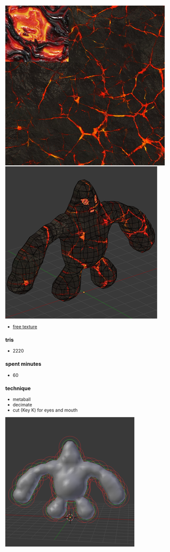 ![](./lava_man.png)
![](./output.png)

* [free texture](http://designbeep.com/2012/07/10/21-free-high-resolution-volcanic-textures/)

### tris

* 2220

### spent minutes

* 60

### technique

* metaball
* decimate
* cut (Key K) for eyes and mouth

![](./metaball.png)
